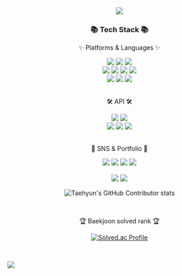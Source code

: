 <div align=center>
	<img src="https://capsule-render.vercel.app/api?type=waving&color=auto&height=200&section=header&text=Team2 %20Github!&fontSize=90" />	
</div>
<div align=center>
	<h3>📚 Tech Stack 📚</h3>
	<p>✨ Platforms & Languages ✨</p>
</div>
<div align="center">
	<img src="https://img.shields.io/badge/Java-007396?style=flat&logo=Conda-Forge&logoColor=white" />
	<img src="https://img.shields.io/badge/HTML5-E34F26?style=flat&logo=HTML5&logoColor=white" />
	<img src="https://img.shields.io/badge/CSS3-1572B6?style=flat&logo=CSS3&logoColor=white" />
	<br>
	<img src="https://img.shields.io/badge/JavaScript-F7DF1E?style=flat&logo=JavaScript&logoColor=white" />
	<img src="https://img.shields.io/badge/jQuery-0769AD?style=flat&logo=jQuery&logoColor=white" />
	<img src="https://img.shields.io/badge/Spring-6DB33F?style=flat&logo=Spring&logoColor=white" />
	<img src="https://img.shields.io/badge/Mybatis-000000?style=flat&logo=Fluentd&logoColor=white" />
	<br>
	<img src="https://img.shields.io/badge/Oracle%20SQL-F80000?style=flat&logo=Oracle&logoColor=white" />
	<img src="https://img.shields.io/badge/MySQL-4479A1?style=flat&logo=MySQL&logoColor=white" />
	<img src="https://img.shields.io/badge/MariaDB-003545?style=flat&logo=MariaDB&logoColor=white" />
</div>
<br>
<div align=center>
	<p>🛠 API 🛠</p>
</div>
<div align=center>
	<img src="https://img.shields.io/badge/Eclipse%20IDE-2C2255?style=flat&logo=EclipseIDE&logoColor=white" />
	<img src="https://img.shields.io/badge/Visual%20Studio%20Code-007ACC?style=flat&logo=VisualStudioCode&logoColor=white" />
	<br>
	<img src="https://img.shields.io/badge/Tomcat-F8DC75?style=flat&logo=ApacheTomcat&logoColor=white" />
	<img src="https://img.shields.io/badge/AWS-232F3E?style=flat&logo=AmazonAWS&logoColor=white" />
	<img src="https://img.shields.io/badge/GitHub-181717?style=flat&logo=GitHub&logoColor=white" />
</div>
<br>
<div align=center>
	<p>🎨 SNS & Portfolio 🎨</p>
</div>
<div align=center>
		<img src="https://img.shields.io/badge/kakao-FFCD00?style=flat&logo=kakao&logoColor=white" />
		<img src="https://img.shields.io/badge/naver-03C75A?style=flat&logo=naver&logoColor=white" />
		<img src="https://img.shields.io/badge/Mail-30B980?style=flat&logo=Gmail&logoColor=white" />
		<img src="https://img.shields.io/badge/Notion-000000?style=flat&logo=Notion&logoColor=white" />
	<br>
</div>
<div align=center>
	<br>
<img src="https://github-readme-stats.vercel.app/api/top-langs/?username=yj&layout=compact">
<img src="https://github-readme-stats.vercel.app/api?team2=yj&show_icons=true">

![Taehyun's GitHub Contributor stats](https://github-contributor-stats.vercel.app/api?username=team2)

<br>
<p>🏆 Baekjoon solved rank 🏆</p>
	
[![Solved.ac Profile](http://mazassumnida.wtf/api/v2/generate_badge?boj=kycasdzxc)](https://solved.ac/kycasdzxc)
</div>
<br>

![](./profile-3d-contrib/profile-season-animate.svg)
